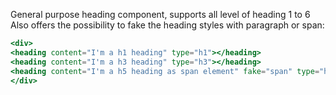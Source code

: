 General purpose heading component, supports all level of heading 1 to 6
Also offers the possibility to fake the heading styles with paragraph or span:
```jsx
<div>
<heading content="I'm a h1 heading" type="h1"></heading>
<heading content="I'm a h3 heading" type="h3"></heading>
<heading content="I'm a h5 heading as span element" fake="span" type="h5"></heading>      <heading content="I'm a h6 heading as span element" fake="span" type="h6"></heading>
</div>
```
